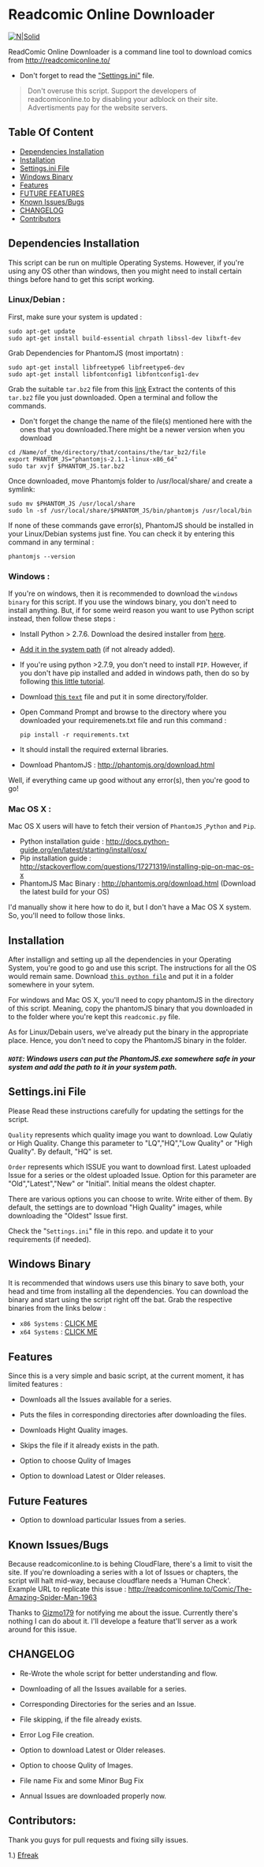 # Readcomic Online Downloader

[![N|Solid](https://raw.githubusercontent.com/Xonshiz/ReadComicOnline-Downloader/master/favicon.ico)](https://nodesource.com/products/nsolid)

ReadComic Online Downloader is a command line tool to download comics from http://readcomiconline.to/

  - Don't forget to read the ["Settings.ini"](https://github.com/Xonshiz/ReadComicOnline-Downloader#settingsini-file-) file.
  

> Don't overuse this script. Support the developers of readcomiconline.to by disabling your adblock on their site. Advertisments pay for the website servers.

## Table Of Content
* [Dependencies Installation](https://github.com/Xonshiz/ReadComicOnline-Downloader#dependencies-installation)
* [Installation](https://github.com/Xonshiz/ReadComicOnline-Downloader#installation)
* [Settings.ini File](https://github.com/Xonshiz/ReadComicOnline-Downloader#settingsini-file)
* [Windows Binary](https://github.com/Xonshiz/ReadComicOnline-Downloader#windows-binary)
* [Features](https://github.com/Xonshiz/ReadComicOnline-Downloader#features)
* [FUTURE FEATURES](https://github.com/Xonshiz/ReadComicOnline-Downloader#future-features)
* [Known Issues/Bugs](https://github.com/Xonshiz/ReadComicOnline-Downloader#known-issuesbugs-)
* [CHANGELOG](https://github.com/Xonshiz/ReadComicOnline-Downloader#changelog)
* [Contributors](https://github.com/Xonshiz/ReadComicOnline-Downloader#contributors)

## Dependencies Installation
This script can be run on multiple Operating Systems. However, if you're using any OS other than windows, then you might need to install certain things before hand to get this script working.

### Linux/Debian :

First, make sure your system is updated :
```
sudo apt-get update
sudo apt-get install build-essential chrpath libssl-dev libxft-dev
```
Grab Dependencies for PhantomJS (most importatn) :
```
sudo apt-get install libfreetype6 libfreetype6-dev
sudo apt-get install libfontconfig1 libfontconfig1-dev
```
Grab the suitable `tar.bz2` file from this [link](http://phantomjs.org/download.html)
Extract the contents of this `tar.bz2` file you just downloaded. Open a terminal and follow the commands. 
* Don't forget the change the name of the file(s) mentioned here with the ones that you downloaded.There might be a newer version when you download
```
cd /Name/of_the/directory/that/contains/the/tar_bz2/file
export PHANTOM_JS="phantomjs-2.1.1-linux-x86_64"
sudo tar xvjf $PHANTOM_JS.tar.bz2
```
Once downloaded, move Phantomjs folder to /usr/local/share/ and create a symlink:
```
sudo mv $PHANTOM_JS /usr/local/share
sudo ln -sf /usr/local/share/$PHANTOM_JS/bin/phantomjs /usr/local/bin
```
If none of these commands gave error(s), PhantomJS should be installed in your Linux/Debian systems just fine. You can check it by entering this command in any terminal :
```
phantomjs --version
```

### Windows :
If you're on windows, then it is recommended to download the `windows binary` for this script. If you use the windows binary, you don't need to install anything. But, if for some weird reason you want to use Python script instead, then follow these steps :

* Install Python > 2.7.6. Download the desired installer from [here](https://www.python.org/downloads/).
* [Add it in the system path](http://superuser.com/questions/143119/how-to-add-python-to-the-windows-path) (if not already added).
* If you're using python >2.7.9, you don't need to install `PIP`. However, if you don't have pip installed and added in windows path, then do so by following [this little tutorial](http://stackoverflow.com/a/12476379).
* Download [this `text`](https://raw.githubusercontent.com/Xonshiz/ReadComicOnline-Downloader/master/requirements.txt) file and put it in some directory/folder.
* Open Command Prompt and browse to the directory where you downloaded your requiremenets.txt file and run this command :

    ```pip install -r requirements.txt```
* It should install the required external libraries.
* Download PhantomJS : http://phantomjs.org/download.html

Well, if everything came up good without any error(s), then you're good to go!

### Mac OS X :
Mac OS X users will have to fetch their version of `PhantomJS` ,`Python` and `Pip`.
* Python installation guide : http://docs.python-guide.org/en/latest/starting/install/osx/
* Pip installation guide : http://stackoverflow.com/questions/17271319/installing-pip-on-mac-os-x
* PhantomJS Mac Binary : http://phantomjs.org/download.html (Download the latest build for your OS)

I'd manually show it here how to do it, but I don't have a Mac OS X system. So, you'll need to follow those links.

## Installation
After installign and setting up all the dependencies in your Operating System, you're good to go and use this script.
The instructions for all the OS would remain same. Download [`this python file`](https://github.com/Xonshiz/ReadComicOnline-Downloader/blob/master/readcomic.py) and put it in a folder somewhere in your sytem.

For windows and Mac OS X, you'll need to copy phantomJS in the directory of this script. Meaning, copy the phantomJS binary that you downloaded in to the folder where you're kept this `readcomic.py` file.

As for Linux/Debain users, we've already put the binary in the appropriate place. Hence, you don't need to copy the PhantomJS binary in the folder.

##### `NOTE`: Windows users can put the PhantomJS.exe somewhere safe in your system and add the path to it in your system path.


## Settings.ini File
Please Read these instructions carefully for updating the settings for the script.

`Quality` represents which quality image you want to download. Low Qulatiy or High Quality. Change this parameter to "LQ","HQ","Low Quality" or "High Quality".
By default, "HQ" is set.

`Order` represents which ISSUE you want to download first. Latest uploaded Issue for a series or the oldest uploaded Issue. Option for this parameter are "Old","Latest","New" or "Initial".
Initial means the oldest chapter.

There are various options you can choose to write. Write either of them. By default, the settings are to download "High Quality" images, while downloading the "Oldest" Issue first.

Check the "`Settings.ini`" file in this repo. and update it to your requirements (if needed).

## Windows Binary
It is recommended that windows users use this binary to save both, your head and time from installing all the dependencies. You can download the binary and start using the script right off the bat. Grab the respective binaries from the links below :
* `x86 Systems` : [CLICK ME](https://drive.google.com/file/d/0B27CFrTCSppNODVXVXRZUFZMNmM/view)
* `x64 Systems` : [CLICK ME](https://drive.google.com/file/d/0B27CFrTCSppNbTRnWVFmUEE5Y0k/view)

## Features
Since this is a very simple and basic script, at the current moment, it has limited features :

* Downloads all the Issues available for a series. 

* Puts the files in corresponding directories after downloading the files.

* Downloads Hight Quality images.

* Skips the file if it already exists in the path. 

* Option to choose Qulity of Images

* Option to download Latest or Older releases.

## Future Features
* Option to download particular Issues from a series.

## Known Issues/Bugs
Because readcomiconline.to is behing CloudFlare, there's a limit to visit the site. If you're downloading a series with a lot of Issues or chapters, the script will halt mid-way, because cloudflare needs a 'Human Check'. Example URL to replicate this issue : http://readcomiconline.to/Comic/The-Amazing-Spider-Man-1963

Thanks to [Gizmo179](https://github.com/gizmo179) for notifying me about the issue. Currently there's nothing I can do about it. I'll develope a feature that'll server as a work around for this issue.

## CHANGELOG
* Re-Wrote the whole script for better understanding and flow.

* Downloading of all the Issues available for a series.

* Corresponding Directories for the series and an Issue.

* File skipping, if the file already exists.

* Error Log File creation.

* Option to download Latest or Older releases.

* Option to choose Qulity of Images.

* File name Fix and some Minor Bug Fix

* Annual Issues are downloaded properly now.
 
## Contributors:
Thank you guys for pull requests and fixing silly issues.

1.) [Efreak](https://github.com/Efreak)
